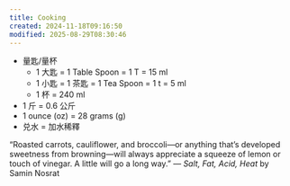 ```yaml
---
title: Cooking
created: 2024-11-18T09:16:50
modified: 2025-08-29T08:30:46
---
```


* 量匙/量杯
	* 1 大匙 = 1 Table Spoon = 1 T = 15 ml
	* 1 小匙 = 1 茶匙 = 1 Tea Spoon = 1 t = 5 ml
	* 1 杯 = 240 ml
* 1 斤 = 0.6 公斤
* 1 ounce (oz) = 28 grams (g)
* 兑水 = 加水稀釋

“Roasted carrots, cauliflower, and broccoli—or anything that’s developed sweetness from browning—will always appreciate a squeeze of lemon or touch of vinegar. A little will go a long way.” — _Salt, Fat, Acid, Heat_ by Samin Nosrat
